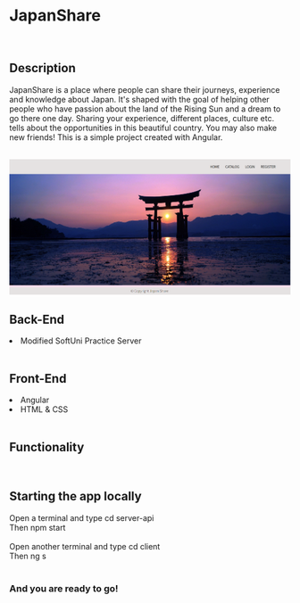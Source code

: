 <h1>JapanShare</h1>
<br>

<h2>Description</h2>
<p>JapanShare is a place where people can share their journeys, experience and knowledge about Japan. 
It's shaped with the goal of helping other people who have passion about the land of the Rising Sun and a dream to go there one day. 
Sharing your experience, different places, culture etc. tells about the opportunities in this beautiful country. You may also make new friends! 
This is a simple project created with Angular. </p>

<br>
<img src="https://github.com/Vondex/JapanShare/blob/main/imgs/home-page.png" alt="home-page">
<h2>Back-End</h2>

<li>Modified SoftUni Practice Server</li>

<br>

<h2>Front-End</h2>

<li>Angular</li>
<li>HTML & CSS</li>

<br>

<h2>Functionality</h2>

<br>

<h2>Starting the app locally</h2>
Open a terminal and type cd server-api <br>
Then npm start<br>
<br>
Open another terminal and type cd client <br>
Then ng s <br>
<br>
<h3>And you are ready to go!</h3>

